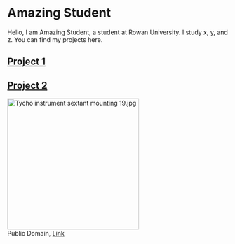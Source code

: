 # Amazing Student 

Hello, I am Amazing Student, a student at Rowan University. I study x, y, and z. You can find my projects here. 

## [Project 1](https://americanrhetoric.com)

## [Project 2](https://americanrhetoric.com)

<p><a href="https://commons.wikimedia.org/wiki/File:Tycho_instrument_sextant_mounting_19.jpg#/media/File:Tycho_instrument_sextant_mounting_19.jpg"><img src="https://upload.wikimedia.org/wikipedia/commons/4/40/Tycho_instrument_sextant_mounting_19.jpg" alt="Tycho instrument sextant mounting 19.jpg" style="height: 300px"></a><br>Public Domain, <a href="https://commons.wikimedia.org/w/index.php?curid=89871">Link</a></p>

<br>
<br>
<br>
<br>
<br>
<br>
<br>
<br>
<br>
<br>
<br>
<br>
<br>
<br>
<br>
<br>
<br>
<br>

